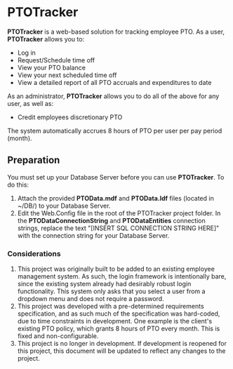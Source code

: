 # PTOTracker
**PTOTracker** is a web-based solution for tracking employee PTO. 
As a user, **PTOTracker** allows you to:
 - Log in
 - Request/Schedule time off
 - View your PTO balance
 - View your next scheduled time off
 - View a detailed report of all PTO accruals and expenditures to date
 
As an administrator, **PTOTracker** allows you to do all of the above for any user, as well as:
 - Credit employees discretionary PTO

The system automatically accrues 8 hours of PTO per user per pay period (month).
## Preparation
You must set up your Database Server before you can use **PTOTracker**. To do this:

 1. Attach the provided **PTOData.mdf** and **PTOData.ldf** files (located in ~/DB/) to your Database Server.
 2. Edit the Web.Config file in the root of the PTOTracker project folder. In the **PTODataConnectionString** and **PTODataEntities** connection strings, replace the text "[INSERT SQL CONNECTION STRING HERE]" with the connection string for your Database Server.

### Considerations
1. This project was originally built to be added to an existing employee management system. As such, the login framework is intentionally bare, since the existing system already had desirably robust login functionality. This system only asks that you select a user from a dropdown menu and does not require a password.
2. This project was developed with a pre-determined requirements specification, and as such much of the specification was hard-coded, due to time constraints in development. One example is the client's existing PTO policy, which grants 8 hours of PTO every month. This is fixed and non-configurable.
3. This project is no longer in development. If development is reopened for this project, this document will be updated to reflect any changes to the project.